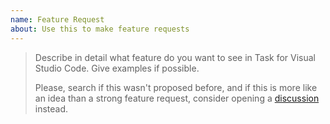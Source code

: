 ```yaml
---
name: Feature Request
about: Use this to make feature requests
---
```


> Describe in detail what feature do you want to see in Task for Visual Studio Code.
> Give examples if possible.
>
> Please, search if this wasn't proposed before, and if this is more like an idea
> than a strong feature request, consider opening a
> [discussion](https://github.com/go-task/vscode-task/discussions) instead.
